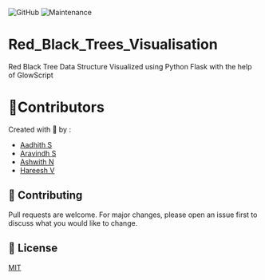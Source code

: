 ![GitHub](https://img.shields.io/github/license/L3g3Nd4Ry-iwnl/Red_Black_Trees_Visualisation)
![Maintenance](https://img.shields.io/maintenance/yes/2021?style=plastic)

# Red_Black_Trees_Visualisation
Red Black Tree Data Structure Visualized using Python Flask with the help of GlowScript

# 💁Contributors
Created with 💖 by :
- [Aadhith S](https://github.com/L3g3Nd4Ry-iwnl)
- [Aravindh S](https://github.com/Aravindh222)
- [Ashwith N](https://github.com/Starboyme)
- [Hareesh V](https://github.com/hareesh2904)
## 💌 Contributing

Pull requests are welcome. For major changes, please open an issue first to discuss what you would like to change.

## 📕 License
[MIT](https://github.com/L3g3Nd4Ry-iwnl/Red_Black_Trees_Visualisation/blob/master/LICENSE)
